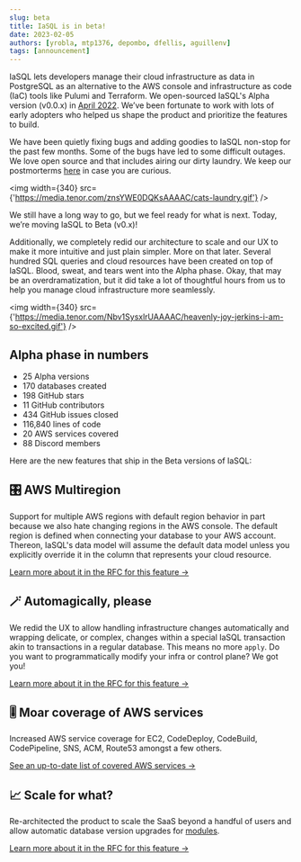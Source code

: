 ```yaml
---
slug: beta
title: IaSQL is in beta!
date: 2023-02-05
authors: [yrobla, mtp1376, depombo, dfellis, aguillenv]
tags: [announcement]
---
```


IaSQL lets developers manage their cloud infrastructure as data in PostgreSQL as an alternative to the AWS console and infrastructure as code (IaC) tools like Pulumi and Terraform. We open-sourced IaSQL's Alpha version (v0.0.x) in [April 2022](/blog/os-iasql). We’ve been fortunate to work with lots of early adopters who helped us shape the product and prioritize the features to build.

We have been quietly fixing bugs and adding goodies to IaSQL non-stop for the past few months. Some of the bugs have led to some difficult outages. We love open source and that includes airing our dirty laundry. We keep our postmorterms [here](https://github.com/iasql/iasql/tree/main/postmortems) in case you are curious.

<img width={340} src={'https://media.tenor.com/znsYWE0DQKsAAAAC/cats-laundry.gif'} />

We still have a long way to go, but we feel ready for what is next. Today, we’re moving IaSQL to Beta (v0.x)!

Additionally, we completely redid our architecture to scale and our UX to make it more intuitive and just plain simpler. More on that later. Several hundred SQL queries and cloud resources have been created on top of IaSQL. Blood, sweat, and tears went into the Alpha phase. Okay, that may be an overdramatization, but it did take a lot of thoughtful hours from us to help you manage cloud infrastructure more seamlessly.

<img width={340} src={'https://media.tenor.com/Nbv1SysxlrUAAAAC/heavenly-joy-jerkins-i-am-so-excited.gif'} />

## Alpha phase in numbers​

- 25 Alpha versions
- 170 databases created
- 198 GitHub stars
- 11 GitHub contributors
- 434 GitHub issues closed
- 116,840 lines of code
- 20 AWS services covered
- 88 Discord members

Here are the new features that ship in the Beta versions of IaSQL:

## 🎛️ AWS Multiregion

Support for multiple AWS regions with default region behavior in part because we also hate changing regions in the AWS console. The default region is defined when connecting your database to your AWS account. Thereon, IaSQL's data model will assume the default data model unless you explicitly override it in the column that represents your cloud resource.

[Learn more about it in the RFC for this feature &#8594;](https://github.com/iasql/iasql/blob/main/rfcs/003%20-%20Multi-Region%20Support%20RFC.md)

## 🪄 Automagically, please

We redid the UX to allow handling infrastructure changes automatically and wrapping delicate, or complex, changes within a special IaSQL transaction akin to transactions in a regular database. This means no more `apply`. Do you want to programmatically modify your infra or control plane? We got you!

[Learn more about it in the RFC for this feature &#8594;](https://github.com/iasql/iasql/blob/main/rfcs/004%20-%20Continuous%20Two-Way%20Synchronization%20RFC.md)

## 🎚️ Moar coverage of AWS services

Increased AWS service coverage for EC2, CodeDeploy, CodeBuild, CodePipeline, SNS, ACM, Route53 amongst a few others.

[See an up-to-date list of covered AWS services &#8594;](https://github.com/iasql/iasql#aws-services-with-significant-api-coverage)


## 📈 Scale for what?

Re-architected the product to scale the SaaS beyond a handful of users and allow automatic database version upgrades for [modules](/docs/modules). 

[Learn more about it in the RFC for this feature &#8594;](https://github.com/iasql/iasql/blob/main/rfcs/005%20-%20Unsurprising%20Functions%20and%20Scalability%20RFC.md)
